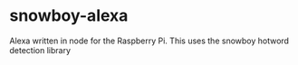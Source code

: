 # snowboy-alexa
Alexa written in node for the Raspberry Pi. This uses the snowboy hotword detection library
